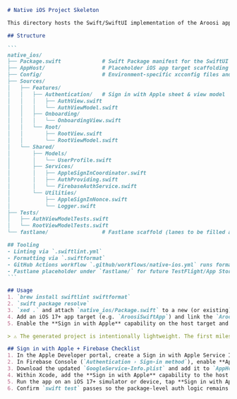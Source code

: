 ````markdown
# Native iOS Project Skeleton

This directory hosts the Swift/SwiftUI implementation of the Aroosi application.

## Structure

```
native_ios/
├── Package.swift             # Swift Package manifest for the SwiftUI feature package
├── AppHost/                  # Placeholder iOS app target scaffolding (outside the package)
├── Config/                   # Environment-specific xcconfig files and secrets template
├── Sources/
│   ├── Features/
│   │   ├── Authentication/   # Sign in with Apple sheet & view model
│   │   │   ├── AuthView.swift
│   │   │   └── AuthViewModel.swift
│   │   ├── Onboarding/
│   │   │   └── OnboardingView.swift
│   │   └── Root/
│   │       ├── RootView.swift
│   │       └── RootViewModel.swift
│   └── Shared/
│       ├── Models/
│       │   └── UserProfile.swift
│       ├── Services/
│       │   ├── AppleSignInCoordinator.swift
│       │   ├── AuthProviding.swift
│       │   └── FirebaseAuthService.swift
│       └── Utilities/
│           ├── AppleSignInNonce.swift
│           └── Logger.swift
├── Tests/
│   ├── AuthViewModelTests.swift
│   └── RootViewModelTests.swift
└── fastlane/                 # Fastlane scaffold (lanes to be filled as the app matures)

## Tooling
- Linting via `.swiftlint.yml`
- Formatting via `.swiftformat`
- GitHub Actions workflow `.github/workflows/native-ios.yml` runs format, lint, and `swift test`
- Fastlane placeholder under `fastlane/` for future TestFlight/App Store automation
```

## Usage
1. `brew install swiftlint swiftformat`
2. `swift package resolve`
3. `xed .` and attach `native_ios/Package.swift` to a new (or existing) Xcode workspace.
4. Add an iOS 17+ app target (e.g. `AroosiSwiftApp`) and link the `AroosiKit` Swift package product.
5. Enable the **Sign in with Apple** capability on the host target and ensure the bundle identifier is registered with Apple.

> ⚠️ The generated project is intentionally lightweight. The first milestone is to convert it into an Xcode workspace that owns the app target and integrates this package for feature modules.

## Sign in with Apple + Firebase Checklist
1. In the Apple Developer portal, create a Sign in with Apple Service ID that matches the bundle identifier you use in Xcode.
2. In Firebase Console (`Authentication › Sign-in method`), enable **Apple** and paste the Service ID plus key configuration.
3. Download the updated `GoogleService-Info.plist` and add it to `AppHost/` (and eventually the real Xcode target).
4. Within Xcode, add the **Sign in with Apple** capability to the host target and ensure `SignInWithApple` appears in the entitlement file.
5. Run the app on an iOS 17+ simulator or device, tap **Sign in with Apple**, and verify that the Firebase user record is created/linked.
6. Confirm `swift test` passes so the package-level auth logic remains covered.
````